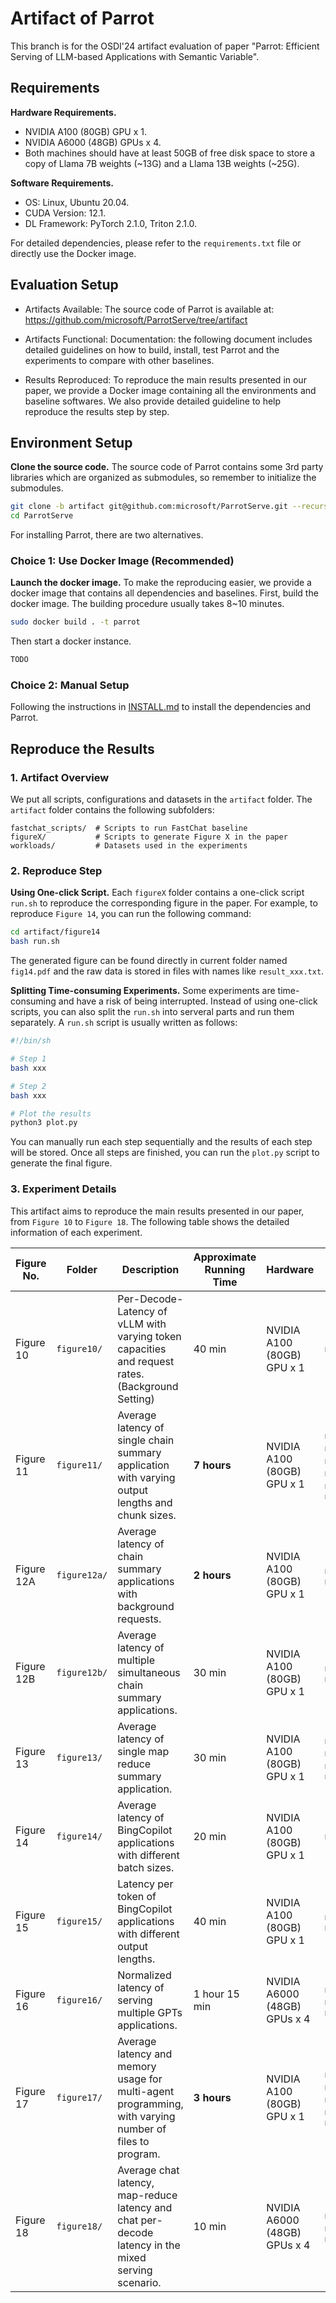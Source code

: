 # Artifact of Parrot

This branch is for the OSDI'24 artifact evaluation of paper "Parrot: Efficient Serving of LLM-based Applications with Semantic Variable".

## Requirements

**Hardware Requirements.**
- NVIDIA A100 (80GB) GPU x 1.
- NVIDIA A6000 (48GB) GPUs x 4.
- Both machines should have at least 50GB of free disk space to store a copy of Llama 7B weights (~13G) and a Llama 13B weights (~25G). 

**Software Requirements.**
- OS: Linux, Ubuntu 20.04.
- CUDA Version: 12.1.
- DL Framework: PyTorch 2.1.0, Triton 2.1.0.

For detailed dependencies, please refer to the `requirements.txt` file or directly use the Docker image.


## Evaluation Setup

* Artifacts Available:
The source code of Parrot is available at: https://github.com/microsoft/ParrotServe/tree/artifact

* Artifacts Functional:
Documentation: the following document includes detailed guidelines on how to build, install, test Parrot and the experiments to compare with other baselines.

* Results Reproduced:
To reproduce the main results presented in our paper, we provide a Docker image containing all the environments and baseline softwares. We also provide detailed guideline to help reproduce the results step by step.



## Environment Setup

**Clone the source code.** The source code of Parrot contains some 3rd party libraries which are organized as submodules, so remember to initialize the submodules.
```bash
git clone -b artifact git@github.com:microsoft/ParrotServe.git --recursive
cd ParrotServe
```

For installing Parrot, there are two alternatives.

### Choice 1: Use Docker Image (Recommended)

**Launch the docker image.** To make the reproducing easier, we provide a docker image that contains all dependencies and baselines. First, build the docker image. The building procedure usually takes 8~10 minutes.
```bash
sudo docker build . -t parrot
```

Then start a docker instance.
```bash
TODO
```

### Choice 2: Manual Setup

Following the instructions in [INSTALL.md](INSTALL.md) to install the dependencies and Parrot.

## Reproduce the Results

### 1. Artifact Overview

We put all scripts, configurations and datasets in the `artifact` folder. The `artifact` folder contains the following subfolders:
```
fastchat_scripts/  # Scripts to run FastChat baseline
figureX/           # Scripts to generate Figure X in the paper
workloads/         # Datasets used in the experiments
```

### 2. Reproduce Step

**Using One-click Script.** Each `figureX` folder contains a one-click script `run.sh` to reproduce the corresponding figure in the paper. For example, to reproduce `Figure 14`, you can run the following command:
```bash
cd artifact/figure14
bash run.sh
```
The generated figure can be found directly in current folder named `fig14.pdf` and the raw data is stored in files with names like `result_xxx.txt`.

**Splitting Time-consuming Experiments.** Some experiments are time-consuming and have a risk of being interrupted. Instead of using one-click scripts, you can also split the `run.sh` into serveral parts and run them separately. A `run.sh` script is usually written as follows:
```bash
#!/bin/sh

# Step 1
bash xxx

# Step 2
bash xxx

# Plot the results
python3 plot.py
```
You can manually run each step sequentially and the results of each step will be stored. Once all steps are finished, you can run the `plot.py` script to generate the final figure.

### 3. Experiment Details

This artifact aims to reproduce the main results presented in our paper, from `Figure 10` to `Figure 18`. The following table shows the detailed information of each experiment.

| Figure No. | Folder | Description | Approximate Running Time | Hardware | Raw Data File(s) | Generated Figure File(s) |
|------------|-------------|--------------------------|--------------------------|----------|----------------|---------------------------|
| Figure 10 | `figure10/` | Per-Decode-Latency of vLLM with varying token capacities and request rates. (Background Setting) | 40 min | NVIDIA A100 (80GB) GPU x 1 | `result.txt` | `fig10_a.pdf`, `fig10_b.pdf` |
| Figure 11 | `figure11/` | Average latency of single chain summary application with varying output lengths and chunk sizes. | **7 hours** | NVIDIA A100 (80GB) GPU x 1 | `result_hf_olen.txt`, `result_hf_csize.txt`, `result_vllm_olen.txt`, `result_vllm_csize.txt`, `result_parrot_olen.txt`, `result_parrot_csize.txt` | `fig11_a.pdf`, `fig11_a.pdf` |
| Figure 12A | `figure12a/` | Average latency of chain summary applications with background requests. | **2 hours** | NVIDIA A100 (80GB) GPU x 1 | `result_vllm.txt`, `result_parrot.txt` | `fig12_a.pdf` |
| Figure 12B | `figure12b/` | Average latency of multiple simultaneous chain summary applications. | 30 min | NVIDIA A100 (80GB) GPU x 1 | `result_vllm.txt`, `result_parrot.txt` | `fig12_b.pdf` |
| Figure 13 | `figure13/` | Average latency of single map reduce summary application. | 30 min | NVIDIA A100 (80GB) GPU x 1 | `result_vllm_olen.txt`, `result_vllm_csize.txt`, `result_parrot_olen.txt`, `result_parrot_csize.txt` | `fig13_a.pdf`, `fig13_b.pdf` |
| Figure 14 | `figure14/` | Average latency of BingCopilot applications with different batch sizes. | 20 min | NVIDIA A100 (80GB) GPU x 1 | `result.txt` | `fig14.pdf` |
| Figure 15 | `figure15/` | Latency per token of BingCopilot applications with different output lengths. | 40 min | NVIDIA A100 (80GB) GPU x 1 | `result_32.txt`, `result_64.txt` | `fig15_a.pdf`, `fig15_b.pdf` |
| Figure 16 | `figure16/` | Normalized latency of serving multiple GPTs applications. | 1 hour 15 min | NVIDIA A6000 (48GB) GPUs x 4 | `result_vllm.txt`, `result_parrot_paged.txt`, `result_parrot.txt` | `fig16.pdf` |
| Figure 17 | `figure17/` | Average latency and memory usage for multi-agent programming, with varying number of files to program. | **3 hours** | NVIDIA A100 (80GB) GPU x 1 | `result_vllm_lat.txt`, `result_vllm_thr.txt`, `result_parrot_paged.txt`, `result_parrot_no_share.txt`, `result_parrot.txt` | `fig17_a.pdf`, `fig17_b.pdf` |
| Figure 18 | `figure18/` | Average chat latency, map-reduce latency and chat per-decode latency in the mixed serving scenario. | 10 min | NVIDIA A6000 (48GB) GPUs x 4 | `result_vllm_lat.txt`, `result_vllm_thr.txt`, `result_parrot.txt` | `fig18.pdf` |

